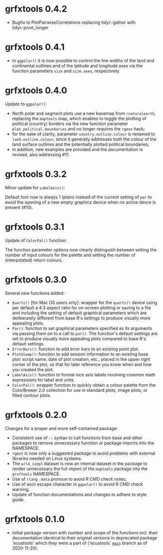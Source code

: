 # grfxtools 0.4.2

* Bugfix to PlotPairwiseCorrelations replacing tidyr::gather with tidyr::pivot_longer

# grfxtools 0.4.1

* In `ggpolar()` it is now possible to control the line widths of the land and
  continental outlines and of the latitude and longitude axes via the function
  parameters `size` and `size.axes`, respectively.

# grfxtools 0.4.0

Update to `ggpolar()`:

* North polar and segment plots use a new basemap from `rnaturalearth`,
  replacing the `maptools` map, which enables to toggle the plotting of political
  (country) borders via the new function parameter `plot.political.boundaries`
  and no longer requires the `rgeos` hack;
* for the sake of clarity, parameter `country.outline.colour` is renamed to
  `land.outline.colour`, since it generally addresses both the colour of the
  land surface outlines and the potentially plotted political boundaries;
* in addition, new examples are provided and the documentation is revised, also
  addressing #11.

# grfxtools 0.3.2

Minor update for `LabelAxis()`: 

Default font now is always 1 (plain) instead of the current setting of `par` to
avoid the opening of a new empty graphics device when no active devce is present
(#10).

# grfxtools 0.3.1

Update of `ColorPal()` function:

The function parameter options now clearly distinguish between setting the
number of input colours for the palette and setting the number of (interpolated)
return colours.

# grfxtools 0.3.0

Several new functions added:

* `Quartz()` [for Mac OS users only]: wrapper for the `quartz()` device using
  per default a 4:3 aspect ratio for on-screen plotting or saving to a file and
  including the setting of default graphical parameters which are deliberately
  different from base R's settings to produce visually more appealing plots.
* `Par()`: function to set graphical parameters specified as its arguments via
  passing them on to a call to `par()`. The function's default settings are set
  to produce visually more appealing plots compared to base R's default
  settings.
* `ErrorBars()`: function to add error bars to an existing point plot.
* `PlotStamp()`: function to add session information to an existing base plot:
  script name, date of plot creation, etc., placed in the upper right corner of
  the plot, so that for later reference you know when and how you created the
  plot.
* `LabelAxis()`: function to format nice axis labels involving common math
  expressions for label and units.
* `ColorPal()`: wrapper function to quickly obtain a colour palette from the
  ColorBrewer 2.0 collection for use in standard plots, image plots, or filled
  contour plots.

# grfxtools 0.2.0

Changes for a proper and more self-contained package:

* Consistent use of `::` syntax to call functions from base and other packages
  to remove unnecessary function or package imports into the NAMESPACE.
* `rgeos` is now only a suggested package to avoid problems with external
  libraries needed on Linux systems.
* The `wrld_simpl` dataset is now an internal dataset in the package to render
  unnecessary the full import of the `maptools` package into the `grxftools`
  NAMESPACE.
* Use of `rlang` `.data` pronoun to avoid R CMD check notes.
* Use of ascii escape character in `ggpolar()` to avoid R CMD check warning.
* Update of function documentations and changes to adhere to style guide.

# grfxtools 0.1.0

* Initial package version with number and scope of the functions incl. their
  documentation identical to their original versions in deprecated package
  'ecustools' which they were a part of ('ecustools'
  [`main`](https://github.com/EarthSystemDiagnostics/ecustools/tree/master)
  branch as of 2020-11-20).

